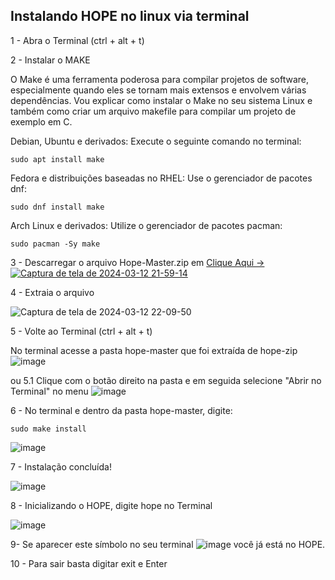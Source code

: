 ## Instalando HOPE no linux via terminal

1 - Abra o Terminal (ctrl + alt + t)

2 - Instalar o MAKE 

O Make é uma ferramenta poderosa para compilar projetos de software, especialmente quando eles se 
tornam mais extensos e envolvem várias dependências. Vou explicar como instalar o Make no seu sistema 
Linux e também como criar um arquivo makefile para compilar um projeto de exemplo em C.

Debian, Ubuntu e derivados: Execute o seguinte comando no terminal:
```terminal
sudo apt install make
```
Fedora e distribuições baseadas no RHEL: Use o gerenciador de pacotes dnf:
```terminal
sudo dnf install make
```
Arch Linux e derivados: Utilize o gerenciador de pacotes pacman:
```terminal
sudo pacman -Sy make
```
3 - Descarregar o arquivo Hope-Master.zip em [Clique Aqui -> ![Captura de tela de 2024-03-12 21-59-14](https://github.com/pedroheinrich/Hope/assets/97209403/389ed2c6-5f3b-4369-bd87-e7bed30b2705)
](https://github.com/pedroheinrich/Hope/blob/main/Instalador%20HOPE%20Linux/hope-master.zip)

4 - Extraia o arquivo 

![Captura de tela de 2024-03-12 22-09-50](https://github.com/pedroheinrich/Hope/assets/97209403/cf351ce9-524e-4c2b-b019-c7af2bf6f504)


5 - Volte ao Terminal (ctrl + alt + t)

No terminal acesse a pasta hope-master que foi extraída de hope-zip
![image](https://github.com/pedroheinrich/Hope/assets/97209403/61f82c9d-0048-4523-a159-dff8d8b74aeb)

ou 
5.1
Clique com o botão direito na pasta e em seguida selecione "Abrir no Terminal" no menu
![image](https://github.com/pedroheinrich/Hope/assets/97209403/3d8b09d1-d261-4b74-b538-a6f7afa702bb)

6 - No terminal e dentro da pasta hope-master, digite:
```terminal
sudo make install
```
![image](https://github.com/pedroheinrich/Hope/assets/97209403/eb01b937-8e69-4511-b5db-271484a696d6)


7 - Instalação concluída!

![image](https://github.com/pedroheinrich/Hope/assets/97209403/50ec8450-969b-4194-8c5a-0e889e318078)

8 - Inicializando o HOPE, digite hope no Terminal

![image](https://github.com/pedroheinrich/Hope/assets/97209403/1d0b4357-568c-412a-90c5-df5681e7fb4d)

9- Se aparecer este símbolo no seu terminal ![image](https://github.com/pedroheinrich/Hope/assets/97209403/d118697f-dcb8-4ce3-bff0-11da29858f2e) você já está no HOPE.

10 - Para sair basta digitar exit e Enter 

